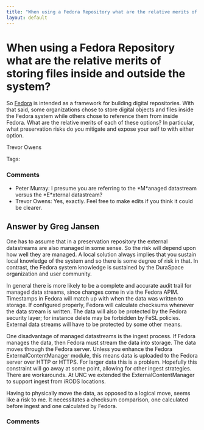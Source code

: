 ```yaml
---
title: "When using a Fedora Repository what are the relative merits of storing files inside and outside the system?"
layout: default
---
```

When using a Fedora Repository what are the relative merits of storing files inside and outside the system?
=====================
So [Fedora](http://fedora-commons.org/) is intended as a framework for
building digital repositories. With that said, some organizations chose
to store digital objects and files inside the Fedora system while others
chose to reference them from inside Fedora. What are the relative merits
of each of these options? In particular, what preservation risks do you
mitigate and expose your self to with either option.

Trevor Owens

Tags: <software><fedora><repository-system>

### Comments ###
* Peter Murray: I presume you are referring to the \*M\*anaged datastream versus the
\*E\*xternal datastream?
* Trevor Owens: Yes, exactly. Feel free to make edits if you think it could be clearer.


Answer by Greg Jansen
----------------
One has to assume that in a preservation repository the external
datastreams are also managed in some sense. So the risk will depend upon
how well they are managed. A local solution always implies that you
sustain local knowledge of the system and so there is some degree of
risk in that. In contrast, the Fedora system knowledge is sustained by
the DuraSpace organization and user community.

In general there is more likely to be a complete and accurate audit
trail for managed data streams, since changes come in via the Fedora
APIM. Timestamps in Fedora will match up with when the data was written
to storage. If configured properly, Fedora will calculate checksums
whenever the data stream is written. The data will also be protected by
the Fedora security layer; for instance delete may be forbidden by FeSL
policies. External data streams will have to be protected by some other
means.

One disadvantage of managed datastreams is the ingest process. If Fedora
manages the data, then Fedora must stream the data into storage. The
data moves through the Fedora server. Unless you enhance the Fedora
ExternalContentManager module, this means data is uploaded to the Fedora
server over HTTP or HTTPS. For larger data this is a problem. Hopefully
this constraint will go away at some point, allowing for other ingest
strategies. There are workarounds. At UNC we extended the
ExternalContentManager to support ingest from iRODS locations.

Having to physically move the data, as opposed to a logical move, seems
like a risk to me. It necessitates a checksum comparison, one calculated
before ingest and one calculated by Fedora.

### Comments ###

